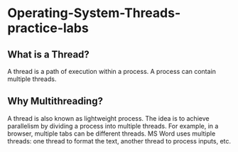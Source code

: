# Operating-System-Threads-practice-labs
## What is a Thread?
A thread is a path of execution within a process. A process can contain multiple threads.
## Why Multithreading?
A thread is also known as lightweight process. The idea is to achieve parallelism by dividing a process into multiple threads. For example, in a browser, multiple tabs can be different threads. MS Word uses multiple threads: one thread to format the text, another thread to process inputs, etc.
